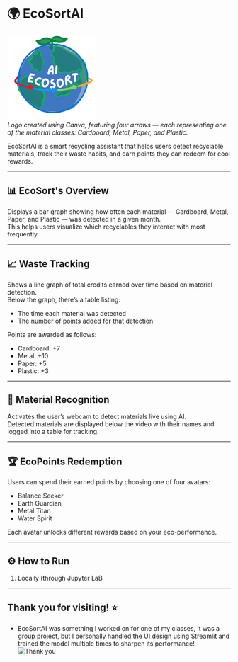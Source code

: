 # 🌍 EcoSortAI

![EcoSortAI Logo](ecosort_logo3.png)  
*Logo created using Canva, featuring four arrows — each representing one of the material classes: Cardboard, Metal, Paper, and Plastic.*

EcoSortAI is a smart recycling assistant that helps users detect recyclable materials, track their waste habits, and earn points they can redeem for cool rewards.

---

## 📊 EcoSort's Overview

Displays a bar graph showing how often each material — Cardboard, Metal, Paper, and Plastic — was detected in a given month.  
This helps users visualize which recyclables they interact with most frequently.

---

## 📈 Waste Tracking

Shows a line graph of total credits earned over time based on material detection.  
Below the graph, there’s a table listing:
- The time each material was detected
- The number of points added for that detection

Points are awarded as follows:
- Cardboard: +7  
- Metal: +10  
- Paper: +5  
- Plastic: +3

---

## 🎥 Material Recognition

Activates the user’s webcam to detect materials live using AI.  
Detected materials are displayed below the video with their names and logged into a table for tracking.

---

## 🏆 EcoPoints Redemption

Users can spend their earned points by choosing one of four avatars:
- Balance Seeker  
- Earth Guardian  
- Metal Titan  
- Water Spirit  

Each avatar unlocks different rewards based on your eco-performance.

---

## ⚙️ How to Run

1. Locally (through Jupyter LaB

---

## Thank you for visiting! ⭐
- EcoSortAI was something I worked on for one of my classes, it was a group project, but I personally handled the UI design using Streamlit and trained the model multiple times to sharpen its performance!
![Thank you](https://media4.giphy.com/media/v1.Y2lkPTc5MGI3NjExZnY0Mmg2c2M0YTVyd28yOHp3am1nNGlwdWdwd2J3d21jbGltemV4bSZlcD12MV9pbnRlcm5hbF9naWZfYnlfaWQmY3Q9Zw/uDNHZAxdKrUcQ2yVLs/giphy.gif)
